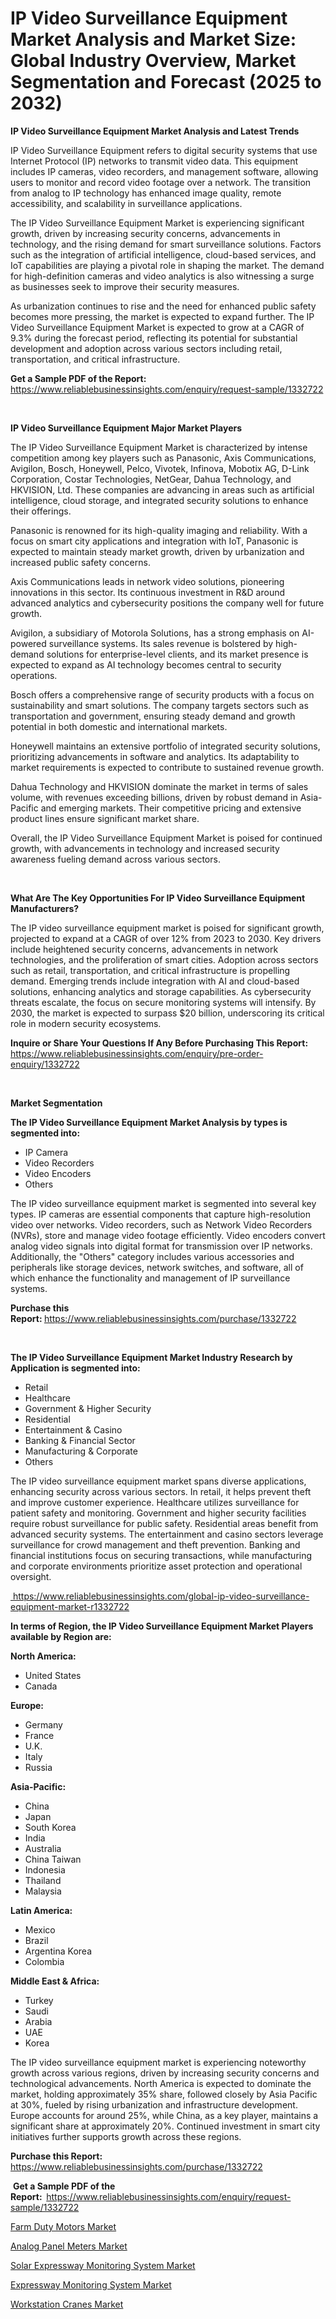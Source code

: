 <p><h1>IP Video Surveillance Equipment Market Analysis and Market Size: Global Industry Overview, Market Segmentation and Forecast (2025 to 2032)</h1></p><p><strong>IP Video Surveillance Equipment Market Analysis and Latest Trends</strong></p>
<p><p>IP Video Surveillance Equipment refers to digital security systems that use Internet Protocol (IP) networks to transmit video data. This equipment includes IP cameras, video recorders, and management software, allowing users to monitor and record video footage over a network. The transition from analog to IP technology has enhanced image quality, remote accessibility, and scalability in surveillance applications.</p><p>The IP Video Surveillance Equipment Market is experiencing significant growth, driven by increasing security concerns, advancements in technology, and the rising demand for smart surveillance solutions. Factors such as the integration of artificial intelligence, cloud-based services, and IoT capabilities are playing a pivotal role in shaping the market. The demand for high-definition cameras and video analytics is also witnessing a surge as businesses seek to improve their security measures.</p><p>As urbanization continues to rise and the need for enhanced public safety becomes more pressing, the market is expected to expand further. The IP Video Surveillance Equipment Market is expected to grow at a CAGR of 9.3% during the forecast period, reflecting its potential for substantial development and adoption across various sectors including retail, transportation, and critical infrastructure.</p></p>
<p><strong>Get a Sample PDF of the Report:&nbsp;</strong> <a href="https://www.reliablebusinessinsights.com/enquiry/request-sample/1332722?utm_campaign=1873&utm_medium=2&utm_source=Github&utm_content=ia&utm_term=24032025&utm_id=ip-video-surveillance-equipment">https://www.reliablebusinessinsights.com/enquiry/request-sample/1332722</a></p>
<p>&nbsp;</p>
<p><strong>IP Video Surveillance Equipment Major Market Players</strong></p>
<p><p>The IP Video Surveillance Equipment Market is characterized by intense competition among key players such as Panasonic, Axis Communications, Avigilon, Bosch, Honeywell, Pelco, Vivotek, Infinova, Mobotix AG, D-Link Corporation, Costar Technologies, NetGear, Dahua Technology, and HKVISION, Ltd. These companies are advancing in areas such as artificial intelligence, cloud storage, and integrated security solutions to enhance their offerings.</p><p>Panasonic is renowned for its high-quality imaging and reliability. With a focus on smart city applications and integration with IoT, Panasonic is expected to maintain steady market growth, driven by urbanization and increased public safety concerns.</p><p>Axis Communications leads in network video solutions, pioneering innovations in this sector. Its continuous investment in R&D around advanced analytics and cybersecurity positions the company well for future growth.</p><p>Avigilon, a subsidiary of Motorola Solutions, has a strong emphasis on AI-powered surveillance systems. Its sales revenue is bolstered by high-demand solutions for enterprise-level clients, and its market presence is expected to expand as AI technology becomes central to security operations.</p><p>Bosch offers a comprehensive range of security products with a focus on sustainability and smart solutions. The company targets sectors such as transportation and government, ensuring steady demand and growth potential in both domestic and international markets.</p><p>Honeywell maintains an extensive portfolio of integrated security solutions, prioritizing advancements in software and analytics. Its adaptability to market requirements is expected to contribute to sustained revenue growth.</p><p>Dahua Technology and HKVISION dominate the market in terms of sales volume, with revenues exceeding billions, driven by robust demand in Asia-Pacific and emerging markets. Their competitive pricing and extensive product lines ensure significant market share.</p><p>Overall, the IP Video Surveillance Equipment Market is poised for continued growth, with advancements in technology and increased security awareness fueling demand across various sectors.</p></p>
<p>&nbsp;</p>
<p><strong>What Are The Key Opportunities For IP Video Surveillance Equipment Manufacturers?</strong></p>
<p><p>The IP video surveillance equipment market is poised for significant growth, projected to expand at a CAGR of over 12% from 2023 to 2030. Key drivers include heightened security concerns, advancements in network technologies, and the proliferation of smart cities. Adoption across sectors such as retail, transportation, and critical infrastructure is propelling demand. Emerging trends include integration with AI and cloud-based solutions, enhancing analytics and storage capabilities. As cybersecurity threats escalate, the focus on secure monitoring systems will intensify. By 2030, the market is expected to surpass $20 billion, underscoring its critical role in modern security ecosystems.</p></p>
<p><strong>Inquire or Share Your Questions If Any Before Purchasing This Report:</strong> <a href="https://www.reliablebusinessinsights.com/enquiry/pre-order-enquiry/1332722?utm_campaign=1873&utm_medium=2&utm_source=Github&utm_content=ia&utm_term=24032025&utm_id=ip-video-surveillance-equipment">https://www.reliablebusinessinsights.com/enquiry/pre-order-enquiry/1332722</a></p>
<p>&nbsp;</p>
<p><strong>Market Segmentation</strong></p>
<p><strong>The IP Video Surveillance Equipment Market Analysis by types is segmented into:</strong></p>
<p><ul><li>IP Camera</li><li>Video Recorders</li><li>Video Encoders</li><li>Others</li></ul></p>
<p><p>The IP video surveillance equipment market is segmented into several key types. IP cameras are essential components that capture high-resolution video over networks. Video recorders, such as Network Video Recorders (NVRs), store and manage video footage efficiently. Video encoders convert analog video signals into digital format for transmission over IP networks. Additionally, the "Others" category includes various accessories and peripherals like storage devices, network switches, and software, all of which enhance the functionality and management of IP surveillance systems.</p></p>
<p><strong>Purchase this Report:&nbsp;</strong><a href="https://www.reliablebusinessinsights.com/purchase/1332722?utm_campaign=1873&utm_medium=2&utm_source=Github&utm_content=ia&utm_term=24032025&utm_id=ip-video-surveillance-equipment">https://www.reliablebusinessinsights.com/purchase/1332722</a></p>
<p>&nbsp;</p>
<p><strong>The IP Video Surveillance Equipment Market Industry Research by Application is segmented into:</strong></p>
<p><ul><li>Retail</li><li>Healthcare</li><li>Government & Higher Security</li><li>Residential</li><li>Entertainment & Casino</li><li>Banking & Financial Sector</li><li>Manufacturing & Corporate</li><li>Others</li></ul></p>
<p><p>The IP video surveillance equipment market spans diverse applications, enhancing security across various sectors. In retail, it helps prevent theft and improve customer experience. Healthcare utilizes surveillance for patient safety and monitoring. Government and higher security facilities require robust surveillance for public safety. Residential areas benefit from advanced security systems. The entertainment and casino sectors leverage surveillance for crowd management and theft prevention. Banking and financial institutions focus on securing transactions, while manufacturing and corporate environments prioritize asset protection and operational oversight.</p></p>
<p><a href="https://www.reliablebusinessinsights.com/global-ip-video-surveillance-equipment-market-r1332722?utm_campaign=1873&utm_medium=2&utm_source=Github&utm_content=ia&utm_term=24032025&utm_id=ip-video-surveillance-equipment">&nbsp;https://www.reliablebusinessinsights.com/global-ip-video-surveillance-equipment-market-r1332722</a></p>
<p><strong>In terms of Region, the IP Video Surveillance Equipment Market Players available by Region are:</strong></p>
<p>
    <p> <strong> North America: </strong>
        <ul>
            <li>United States</li>
            <li>Canada</li>
        </ul>
        </p> 
    <p> <strong> Europe: </strong>
        <ul>
            <li>Germany</li>
            <li>France</li>
            <li>U.K.</li>
            <li>Italy</li>
            <li>Russia</li>
        </ul>
        </p> 
    <p> <strong> Asia-Pacific: </strong>
        <ul>
            <li>China</li>
            <li>Japan</li>
            <li>South Korea</li>
            <li>India</li>
            <li>Australia</li>
            <li>China Taiwan</li>
            <li>Indonesia</li>
            <li>Thailand</li>
            <li>Malaysia</li>
        </ul>
        </p> 
    <p> <strong> Latin America: </strong>
        <ul>
            <li>Mexico</li>
            <li>Brazil</li>
            <li>Argentina Korea</li>
            <li>Colombia</li>
        </ul>
        </p> 
    <p> <strong> Middle East & Africa: </strong>
        <ul>
            <li>Turkey</li>
            <li>Saudi</li>
            <li>Arabia</li>
            <li>UAE</li>
            <li>Korea</li>
        </ul>
    </p>
    </p>
<p><p>The IP video surveillance equipment market is experiencing noteworthy growth across various regions, driven by increasing security concerns and technological advancements. North America is expected to dominate the market, holding approximately 35% share, followed closely by Asia Pacific at 30%, fueled by rising urbanization and infrastructure development. Europe accounts for around 25%, while China, as a key player, maintains a significant share at approximately 20%. Continued investment in smart city initiatives further supports growth across these regions.</p></p>
<p><strong>Purchase this Report: </strong><a href="https://www.reliablebusinessinsights.com/purchase/1332722?utm_campaign=1873&utm_medium=2&utm_source=Github&utm_content=ia&utm_term=24032025&utm_id=ip-video-surveillance-equipment">https://www.reliablebusinessinsights.com/purchase/1332722</a></p>
<p>&nbsp;<strong>Get a Sample PDF of the Report:&nbsp;&nbsp;</strong><a href="https://www.reliablebusinessinsights.com/enquiry/request-sample/1332722?utm_campaign=1873&utm_medium=2&utm_source=Github&utm_content=ia&utm_term=24032025&utm_id=ip-video-surveillance-equipment">https://www.reliablebusinessinsights.com/enquiry/request-sample/1332722</a></p>
<p><strong></strong></p>
<p><p><a href="https://www.linkedin.com/pulse/understanding-farm-duty-motors-market-key-insights-projected-iknaf?utm_campaign=1873&utm_medium=2&utm_source=Github&utm_content=ia&utm_term=24032025&utm_id=ip-video-surveillance-equipment">Farm Duty Motors Market</a></p><p><a href="https://www.linkedin.com/pulse/analog-panel-meters-market-size-share-trends-analysis-8wpdf?utm_campaign=1873&utm_medium=2&utm_source=Github&utm_content=ia&utm_term=24032025&utm_id=ip-video-surveillance-equipment">Analog Panel Meters Market</a></p><p><a href="https://github.com/artussavasrv/Market-Research-Report-List-1/blob/main/solar-expressway-monitoring-system-market.md?utm_campaign=1873&utm_medium=2&utm_source=Github&utm_content=ia&utm_term=24032025&utm_id=ip-video-surveillance-equipment">Solar Expressway Monitoring System Market</a></p><p><a href="https://github.com/abbasgwiltke/Market-Research-Report-List-1/blob/main/expressway-monitoring-system-market.md?utm_campaign=1873&utm_medium=2&utm_source=Github&utm_content=ia&utm_term=24032025&utm_id=ip-video-surveillance-equipment">Expressway Monitoring System Market</a></p><p><a href="https://www.linkedin.com/pulse/significant-growth-anticipated-workstation-cranes-market-yhvmf?utm_campaign=1873&utm_medium=2&utm_source=Github&utm_content=ia&utm_term=24032025&utm_id=ip-video-surveillance-equipment">Workstation Cranes Market</a></p></p>